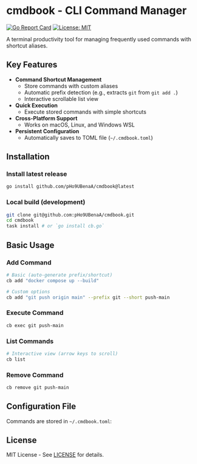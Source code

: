 # cmdbook - CLI Command Manager

[![Go Report Card](https://goreportcard.com/badge/github.com/pHo9UBenaA/cmdbook)](https://goreportcard.com/report/github.com/pHo9UBenaA/cmdbook)
[![License: MIT](https://img.shields.io/badge/License-MIT-blue.svg)](https://opensource.org/licenses/MIT)

A terminal productivity tool for managing frequently used commands with shortcut aliases.

## Key Features
- **Command Shortcut Management**
  - Store commands with custom aliases
  - Automatic prefix detection (e.g., extracts `git` from `git add .`)
  - Interactive scrollable list view
- **Quick Execution**
  - Execute stored commands with simple shortcuts
- **Cross-Platform Support**
  - Works on macOS, Linux, and Windows WSL
- **Persistent Configuration**
  - Automatically saves to TOML file (`~/.cmdbook.toml`)

## Installation

### Install latest release
```bash
go install github.com/pHo9UBenaA/cmdbook@latest
```

### Local build (development)
```bash
git clone git@github.com:pHo9UBenaA/cmdbook.git
cd cmdbook
task install # or `go install cb.go`
```

## Basic Usage

### Add Command
```bash
# Basic (auto-generate prefix/shortcut)
cb add "docker compose up --build"

# Custom options
cb add "git push origin main" --prefix git --short push-main
```

### Execute Command
```bash
cb exec git push-main
```

### List Commands
```bash
# Interactive view (arrow keys to scroll)
cb list
```

### Remove Command
```bash
cb remove git push-main
```

## Configuration File
Commands are stored in `~/.cmdbook.toml`:

## License
MIT License - See [LICENSE](LICENSE) for details.
